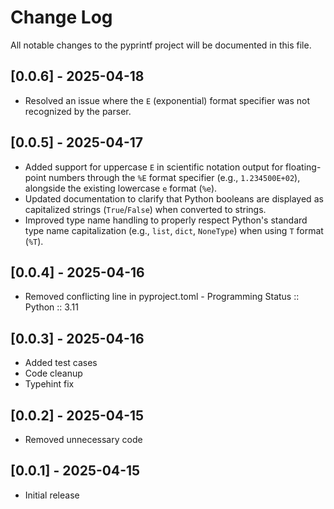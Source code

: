 # Change Log

All notable changes to the pyprintf project will be documented in this file.

## [0.0.6] - 2025-04-18

* Resolved an issue where the `E` (exponential) format specifier was not recognized by the parser.

## [0.0.5] - 2025-04-17

* Added support for uppercase `E` in scientific notation output for floating-point numbers through the `%E` format specifier (e.g., `1.234500E+02`), alongside the existing lowercase `e` format (`%e`).
* Updated documentation to clarify that Python booleans are displayed as capitalized strings (`True`/`False`) when converted to strings.
* Improved type name handling to properly respect Python's standard type name capitalization (e.g., `list`, `dict`, `NoneType`) when using `T` format (`%T`).

## [0.0.4] - 2025-04-16

* Removed conflicting line in pyproject.toml - Programming Status :: Python :: 3.11

## [0.0.3] - 2025-04-16

* Added test cases
* Code cleanup
* Typehint fix

## [0.0.2] - 2025-04-15

* Removed unnecessary code

## [0.0.1] - 2025-04-15

* Initial release